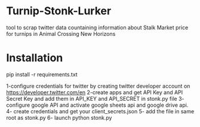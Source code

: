 # Turnip-Stonk-Lurker
tool to scrap twitter data countaining information about Stalk Market price for turnips in Animal Crossing New Horizons

# Installation

pip install -r requirements.txt

1-configure credentials for twitter by creating twitter developer account on https://developer.twitter.com/en
2-create apps and get API Key and API Secret Key and add them in API_KEY and API_SECRET in stonk.py file
3- configure google API and activate google sheets api and google drive api.
4- create credentials and get your client_secrets.json
5- add the file in same root as stonk.py
6- launch python stonk.py

